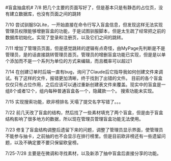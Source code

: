 #盲盒抽盒机#
7/8 把几个主要的页面写好了，但是基本只是有静态的占位页，没有建立数据库，也没有页面之间的跳转

7/10 尝试驯服SQLite，一开始直接在命令行写入盲盒信息，但发现这样无法实现管理员权限能够增删盲盒的功能，于是试图驯服脚本，但是太生疏了经常把之前的数据库初始化。实现了登录和注册页，以及它们之间的跳转。

7/11 增加了管理员页面，但是感觉跳转的逻辑有点奇怪，由MyPage先判断是不是管理员，是的话直接跳转管理员首页。管理员的增删盲盒功能已实现，但是是以单个添加而不是一个系列为单位的方式来编辑，而且概率可以超过1

7/14 在创建订单时后端一直有bug，询问了Claude后它指导我如何创建文件来调试。有了这样的文件，报错更加清晰，终于找到了出错的文件。
目前的各个盲盒仅仅只有占位作用，之后应该可以通过重新创建表文件来覆盖。现实中的盲盒是一组8个或者12个，组内每种普通盲盒各一个，隐藏款一个。
搜索功能未实现。

7/15 实现搜索功能，欧非榜排名
天塌了提交名字写错了。。。

7/22 前几天改了盲盒的结构，然后找了一些素材填充了两个盲盒，但是由于盲盒结构影响了很多地方的数据，所以现在管理员管理盲盒功能无法使用。

7/23 修复了盲盒结构调整后遗留下来的问题，调整了管理员显示界面，使管理员不能参与抽卡，之前抽的也不会显示在排行榜里。但是目前欧非榜还有一些遗留问题，以及不确定要不要只保留欧皇榜。

7/25-7/28
主要是在微调和寻找素材，以及新添了抽中盲盒后直接分享的功能。